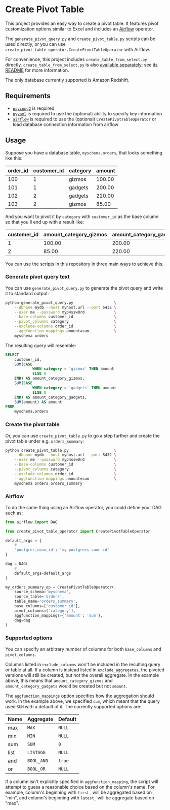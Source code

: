 <!-- -*- mode: gfm -*- -->

# Create Pivot Table

This project provides an easy way to create a pivot table. It features pivot
customization options similar to Excel and includes an [Airflow][] operator.

[Airflow]: https://airflow.apache.org/

The `generate_pivot_query.py` and `create_pivot_table.py` scripts can be used
directly, or you can use `create_pivot_table_operator.CreatePivotTableOperator`
with Airflow.

For convenience, this project includes `create_table_from_select.py` directly.
`create_table_from_select.py` is also [available separately][ctfs]; see [its
README][ctfs-readme] for more information.

[ctfs]: https://github.com/Ro-Data/Ro-Create-Table-From-Select
[ctfs-readme]: https://github.com/Ro-Data/Ro-Create-Table-From-Select/blob/master/README.md

The only database currently supported is Amazon Redshift.

## Requirements

- [`psycopg2`][psycopg2] is required
- [`pyyaml`][pyyaml] is required to use the (optional) ability to specify key
  information
- [`airflow`][airflow] is required to use the (optional)
  `CreatePivotTableOperator` or load database connection information from
  airflow

[psycopg2]: http://initd.org/psycopg/
[pyyaml]: https://pyyaml.org/
[airflow]: https://airflow.apache.org/

## Usage

Suppose you have a database table, `myschema.orders`, that looks something like
this:

| order_id | customer_id | category | amount   |
| -------- | ----------- | ---------| -------- |
| 100      | 1           | gizmos   | 100.00   |
| 101      | 1           | gadgets  | 200.00   |
| 102      | 2           | gadgets  | 220.00   |
| 103      | 2           | gizmos   | 85.00    |

And you want to pivot it by `category` with `customer_id` as the base
column so that you'll end up with a result like:

| customer_id | amount_category_gizmos | amount_category_gadgets | amount |
| ----------- | ---------------------- | ----------------------- | ------ |
| 1           | 100.00                 | 200.00                  | 300.00 |
| 2           | 85.00                  | 220.00                  | 305.00 |

You can use the scripts in this repository in three main ways to achieve this.

### Generate pivot query text

You can use `generate_pivot_query.py` to generate the pivot query and write it
to standard output:

```sh
python generate_pivot_query.py                  \
    --dbname mydb --host myhost.url --port 5432 \
    --user me --password myp4ssw0rd             \
    --base-columns customer_id                  \
    --pivot_columns category                    \
    --exclude-columns order_id                  \
    --aggfunction-mappings amount=sum           \
    myschema orders
```

The resulting query will resemble:

``` sql
SELECT
    customer_id,
    SUM(CASE
            WHEN category = 'gizmos' THEN amount
            ELSE 0
    END) AS amount_category_gizmos,
    SUM(CASE
            WHEN category = 'gadgets' THEN amount
            ELSE 0
    END) AS amount_category_gadgets,
    SUM(amount) AS amount
FROM
    myschema.orders
```

### Create the pivot table

Or, you can use `create_pivot_table.py` to go a step further and create the
pivot table under e.g. `orders_summary`:

```sh
python create_pivot_table.py                    \
    --dbname mydb --host myhost.url --port 5432 \
    --user me --password myp4ssw0rd             \
    --base-columns customer_id                  \
    --pivot_columns category                    \
    --exclude-columns order_id                  \
    --aggfunction-mappings amount=sum           \
    myschema orders orders_summary
```

### Airflow

To do the same thing using an Airflow operator, you could define your DAG such
as:

```python
from airflow import DAG

from create_pivot_table_operator import CreatePivotTableOperator

default_args = {
    # ...
    'postgres_conn_id': 'my-postgress-conn-id'
}

dag = DAG(
    # ...
    default_args=default_args
)

my_orders_summary_op = CreatePivotTableOperator(
    source_schema='myschema',
    source_table='orders',
    table_name='orders_summary',
    base_columns=['customer_id'],
    pivot_columns=['category'],
    aggfunction_mappings={'amount': 'sum'},
    dag=dag
)
```

### Supported options

You can specify an arbitrary number of columns for both `base_columns` and
`pivot_columns`.

Columns listed in `exclude_columns` won't be included in the resulting query or
table at all. If a column is instead listed in `exclude_aggregates`, the pivoted
versions will still be created, but not the overall aggregate. In the example
above, this means that `amount_category_gizmos` and `amount_category_gadgets`
would be created but not `amount`.

The `aggfunction_mappings` option specifies how the aggregation should work. In
the example above, we specified `sum`, which meant that the query used `SUM`
with a default of `0`. The currently supported options are:

| Name    | Aggregate  | Default |
| ------- | ---------- | ------- |
| max     | `MAX`      | `NULL`  |
| min     | `MIN`      | `NULL`  |
| sum     | `SUM`      | `0`     |
| list    | `LISTAGG`  | `NULL`  |
| and     | `BOOL_AND` | `true`  |
| or      | `BOOL_OR`  | `NULL`  |

If a column isn't explicitly specified in `aggfunction_mapping`, the script will
attempt to guess a reasonable choice based on the column's name. For example,
column's beginning with `first_` will be aggregated based on "min", and column's
beginning with `latest_` will be aggregate based on "max".
